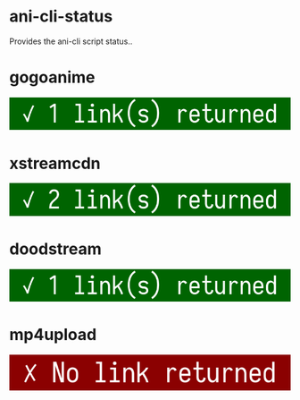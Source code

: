 # ani-cli-status
Provides the ani-cli script status..

# gogoanime

<img src="./images/gogoplay.jpg">

# xstreamcdn

<img src="./images/xstreamcdn.jpg">

# doodstream

<img src="./images/doodstream.jpg">

# mp4upload

<img src="./images/mp4upload.jpg">
